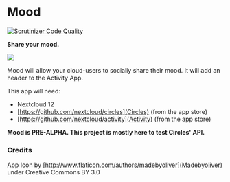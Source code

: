 # Mood

[![Scrutinizer Code Quality](https://scrutinizer-ci.com/g/daita/mood/badges/quality-score.png?b=master)](https://scrutinizer-ci.com/g/daita/mood/?branch=master)

**Share your mood.**

![](https://raw.githubusercontent.com/daita/mood/master/screenshots/0.1.0.png)


Mood will allow your cloud-users to socially share their mood. It will add an header to the Activity App.

This app will need:
- Nextcloud 12
- [https://github.com/nextcloud/circles](Circles) (from the app store)
- [https://github.com/nextcloud/activity](Activity) (from the app store)


**Mood is PRE-ALPHA. This project is mostly here to test Circles' API.**

### Credits

App Icon by [http://www.flaticon.com/authors/madebyoliver](Madebyoliver) under Creative Commons BY 3.0